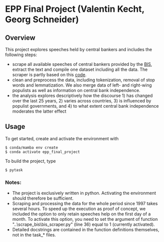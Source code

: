 # EPP Final Project (Valentin Kecht, Georg Schneider) 

## Overview

This project explores speeches held by central bankers and includes the following steps: 

- scrape all available speeches of central bankers provided by the [BIS](https://www.bis.org/cbspeeches/), extract the text and compile one dataset including all the data. The scraper is partly based on this [code](https://github.com/HanssonMagnus/scrape_bis). 
- clean and preprocess the data, including tokenization, removal of stop words and lemmatization. We also merge data of left- and right-wing populists as well as information on central bank independence. 
- the analysis explores descriptively how the discourse 1) has changed over the last 25 years, 2) varies across countries, 3) is influenced by populist governments, and 4) to what extent central bank independence moderates the latter effect


## Usage

To get started, create and activate the environment with

```console
$ conda/mamba env create
$ conda activate epp_final_project
```

To build the project, type

```console
$ pytask
```

### Notes: 

- The project is exclusively written in python. Activating the environment should therefore be sufficient. 
- Scraping and processing the data for the whole period since 1997 takes several hours. To speed up the execution as proof of concept, we included the option to only retain speeches help on the first day of a month. To activate this option, you need to set the argument of function "..\scrape_bis\bis_scraper.py" (line 36) equal to 1 (currently activated).
- Detailed docstrings are contained in the function definitions themselves, not in the task_* files.
